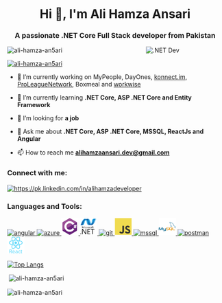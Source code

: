 <h1 align="center">Hi 👋, I'm Ali Hamza Ansari</h1>
<h3 align="center">A passionate .NET Core Full Stack developer from Pakistan</h3>
  
<p align="left"><img src="https://img.freepik.com/premium-vector/man-working-laptop-icon-illustration-work-from-home-mascot-cartoon-character_138676-1088.jpg?w=2000" alt=".NET Dev" align="right" width="180"> <img src="https://komarev.com/ghpvc/?username=ali-hamza-an5ari&label=Profile%20views&color=0e75b6&style=flat" alt="ali-hamza-an5ari" /> </p>

<p align="left"> <a href="https://github.com/ryo-ma/github-profile-trophy"><img src="https://github-profile-trophy.vercel.app/?username=ali-hamza-an5ari" alt="ali-hamza-an5ari" /></a> </p>

- 🔭 I’m currently working on MyPeople, DayOnes, [konnect.im](https://konnect.im/), [ProLeagueNetwork](https://www.proleaguenetwork.com/), Boxmeal and [workwise](http://www.workw.com/)

- 🌱 I’m currently learning **.NET Core, ASP .NET Core and Entity Framework**
 
- 🤝 I’m looking for **a job**

- 💬 Ask me about **.NET Core, ASP .NET Core, MSSQL, ReactJs and Angular**

- 📫 How to reach me **alihamzaansari.dev@gmail.com** 

<h3 align="left">Connect with me:</h3>
<p align="left">
<a href="https://linkedin.com/in/https://pk.linkedin.com/in/alihamzadeveloper" target="blank"><img align="center" src="https://raw.githubusercontent.com/rahuldkjain/github-profile-readme-generator/master/src/images/icons/Social/linked-in-alt.svg" alt="https://pk.linkedin.com/in/alihamzadeveloper" height="30" width="40" /></a>
</p>

<h3 align="left">Languages and Tools:</h3>
<p align="left"> <a href="https://angular.io" target="_blank" rel="noreferrer"> <img src="https://angular.io/assets/images/logos/angular/angular.svg" alt="angular" width="40" height="40"/> </a> <a href="https://azure.microsoft.com/en-in/" target="_blank" rel="noreferrer"> <img src="https://www.vectorlogo.zone/logos/microsoft_azure/microsoft_azure-icon.svg" alt="azure" width="40" height="40"/> </a> <a href="https://www.w3schools.com/cs/" target="_blank" rel="noreferrer"> <img src="https://raw.githubusercontent.com/devicons/devicon/master/icons/csharp/csharp-original.svg" alt="csharp" width="40" height="40"/> </a> <a href="https://dotnet.microsoft.com/" target="_blank" rel="noreferrer"> <img src="https://raw.githubusercontent.com/devicons/devicon/master/icons/dot-net/dot-net-original-wordmark.svg" alt="dotnet" width="40" height="40"/> </a> <a href="https://git-scm.com/" target="_blank" rel="noreferrer"> <img src="https://www.vectorlogo.zone/logos/git-scm/git-scm-icon.svg" alt="git" width="40" height="40"/> </a> <a href="https://developer.mozilla.org/en-US/docs/Web/JavaScript" target="_blank" rel="noreferrer"> <img src="https://raw.githubusercontent.com/devicons/devicon/master/icons/javascript/javascript-original.svg" alt="javascript" width="40" height="40"/> </a> <a href="https://www.microsoft.com/en-us/sql-server" target="_blank" rel="noreferrer"> <img src="https://www.svgrepo.com/show/303229/microsoft-sql-server-logo.svg" alt="mssql" width="40" height="40"/> </a> <a href="https://www.mysql.com/" target="_blank" rel="noreferrer"> <img src="https://raw.githubusercontent.com/devicons/devicon/master/icons/mysql/mysql-original-wordmark.svg" alt="mysql" width="40" height="40"/> </a> <a href="https://postman.com" target="_blank" rel="noreferrer"> <img src="https://www.vectorlogo.zone/logos/getpostman/getpostman-icon.svg" alt="postman" width="40" height="40"/> </a> <a href="https://reactjs.org/" target="_blank" rel="noreferrer"> <img src="https://raw.githubusercontent.com/devicons/devicon/master/icons/react/react-original-wordmark.svg" alt="react" width="40" height="40"/> </a> </p>

[![Top Langs](https://github-readme-stats.vercel.app/api/top-langs/?username=ali-hamza-an5ari&layout=donut)](https://github.com/anuraghazra/github-readme-stats) 
<!-- <p><img align="left" src="[https://github-readme-stats.vercel.app/api/top-langs?username=ali-hamza-an5ari&show_icons=true&locale=en&layout=compact]" alt="ali-hamza-an5ari" /></p>  -->

<!-- [![Ali Hamza's wakatime stats](https://github-readme-stats.vercel.app/api/wakatime?username=ali-hamza-an5ari)](https://github.com/ali-hamza-an5ari/github-readme-stats) -->
<p>&nbsp;<img align="center" src="https://github-readme-stats.vercel.app/api?username=ali-hamza-an5ari&show_icons=true&locale=en&theme=highcontrast" alt="ali-hamza-an5ari" /></p>

<p><img align="center" src="https://github-readme-streak-stats.herokuapp.com/?user=ali-hamza-an5ari&" alt="ali-hamza-an5ari" /></p>
